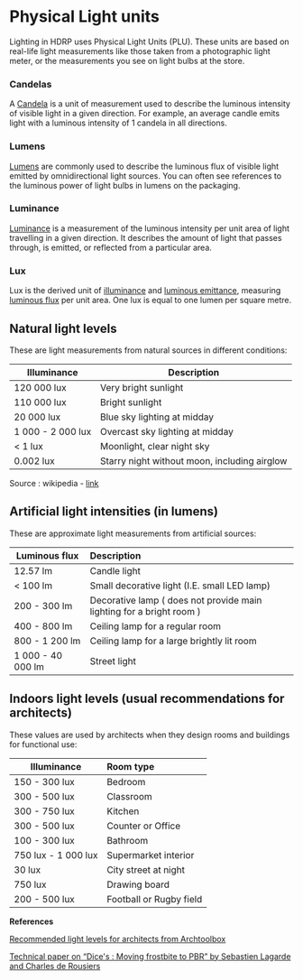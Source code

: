 # Physical Light units

Lighting in HDRP uses Physical Light Units (PLU). These units are based on real-life light measurements like those taken from a photographic light meter, or the measurements you see on light bulbs at the store.

### Candelas

A [Candela](https://en.wikipedia.org/wiki/Candela) is a unit of measurement used to describe the luminous intensity of visible light in a given direction. For example, an average candle emits light with a luminous intensity of 1 candela in all directions.

### Lumens

[Lumens](https://en.wikipedia.org/wiki/Lumen_(unit)) are commonly used to describe the luminous flux of visible light emitted by omnidirectional light sources. You can often see references to the luminous power of light bulbs in lumens on the packaging.

### Luminance

[Luminance](https://en.wikipedia.org/wiki/Luminance) is a measurement of the luminous intensity per unit area of light travelling in a given direction. It describes the amount of light that passes through, is emitted, or reflected from a particular area.

### Lux

Lux is the derived unit of [illuminance](https://en.wikipedia.org/wiki/Illuminance) and [luminous emittance](https://en.wikipedia.org/wiki/Luminous_emittance), measuring [luminous flux](https://en.wikipedia.org/wiki/Luminous_flux) per unit area. One lux is equal to one lumen per square metre.

## __Natural light levels__

These are light measurements from natural sources in different conditions:

| Illuminance       | Description                                 |
| ----------------- | ------------------------------------------- |
| 120 000 lux       | Very bright sunlight                        |
| 110 000 lux       | Bright sunlight                             |
| 20 000 lux        | Blue sky lighting at midday                 |
| 1 000 - 2 000 lux | Overcast sky lighting at midday             |
| < 1 lux           | Moonlight, clear night sky                  |
| 0.002 lux         | Starry night without moon, including airglow |

Source : wikipedia - [link](https://en.wikipedia.org/wiki/Daylight)

## Artificial light intensities (in lumens)

These are approximate light measurements from artificial sources:

| Luminous flux     | Description                                                  |
| ----------------- | :----------------------------------------------------------- |
| 12.57 lm          | Candle light                                                 |
| < 100 lm          | Small decorative light (I.E. small LED lamp)                 |
| 200 - 300 lm      | Decorative lamp ( does not provide main lighting for a bright room ) |
| 400 - 800 lm      | Ceiling lamp for a regular room                              |
| 800 - 1 200 lm    | Ceiling lamp for a large brightly lit room                   |
| 1 000 - 40 000 lm | Street light                                                 |

## __Indoors light levels (usual recommendations for architects)__

These values are used by architects when they design rooms and buildings for functional use:

| Illuminance         | Room type               |
| ------------------- | :---------------------- |
| 150 - 300 lux       | Bedroom                 |
| 300 - 500 lux       | Classroom               |
| 300 - 750 lux       | Kitchen                 |
| 300 - 500 lux       | Counter or Office       |
| 100 - 300 lux       | Bathroom                |
| 750 lux - 1 000 lux | Supermarket interior    |
| 30 lux              | City street at night    |
| 750 lux             | Drawing board           |
| 200 - 500 lux       | Football or Rugby field |

**References**

[Recommended light levels for architects from Archtoolbox](https://www.archtoolbox.com/materials-systems/electrical/recommended-lighting-levels-in-buildings.html)

[Technical paper on “Dice's : Moving frostbite to PBR” by Sebastien Lagarde and Charles de Rousiers](https://seblagarde.files.wordpress.com/2015/07/course_notes_moving_frostbite_to_pbr_v32.pdf)
